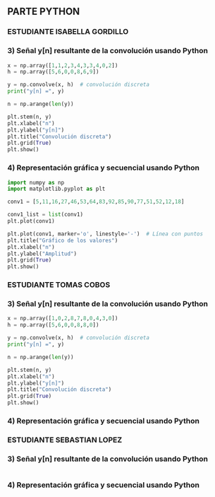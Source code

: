 PARTE PYTHON
---------------
### ESTUDIANTE ISABELLA GORDILLO
### 3) Señal y[n] resultante de la convolución usando Python

```python
x = np.array([1,1,2,3,4,3,3,4,0,2])
h = np.array([5,6,0,0,8,6,9])

y = np.convolve(x, h)  # convolución discreta
print("y[n] =", y)

n = np.arange(len(y))

plt.stem(n, y)
plt.xlabel("n")
plt.ylabel("y[n]")
plt.title("Convolución discreta")
plt.grid(True)
plt.show()
```

### 4) Representación gráfica y secuencial usando Python

```python
import numpy as np
import matplotlib.pyplot as plt

conv1 = [5,11,16,27,46,53,64,83,92,85,90,77,51,52,12,18]

conv1_list = list(conv1)
plt.plot(conv1)

plt.plot(conv1, marker='o', linestyle='-')  # Línea con puntos
plt.title("Gráfico de los valores")
plt.xlabel("n")
plt.ylabel("Amplitud")
plt.grid(True)
plt.show()
```

### ESTUDIANTE TOMAS COBOS
### 3) Señal y[n] resultante de la convolución usando Python

```python
x = np.array([1,0,2,8,7,8,0,4,3,0])
h = np.array([5,6,0,0,8,8,0])

y = np.convolve(x, h)  # convolución discreta
print("y[n] =", y)

n = np.arange(len(y))

plt.stem(n, y)
plt.xlabel("n")
plt.ylabel("y[n]")
plt.title("Convolución discreta")
plt.grid(True)
plt.show()
```
### 4) Representación gráfica y secuencial usando Python

### ESTUDIANTE SEBASTIAN LOPEZ
### 3) Señal y[n] resultante de la convolución usando Python
```python

```
### 4) Representación gráfica y secuencial usando Python

